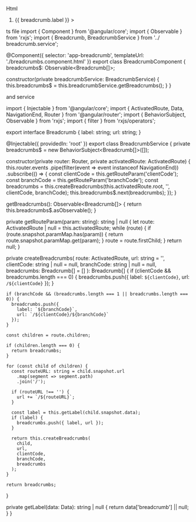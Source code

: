 Html
<nav class="layout-breadcrumb">
  <ol class="flex">
    <ng-container *ngFor="let breadcrumb of breadcrumbs$ | async; let last = last">
      <li class="flex items-center">
        <a 
          [routerLink]="[breadcrumb.url]" 
          class="hover:underline"
          [style.color]="last ? 'var(--primary-color)' : 'var(--secondary-color)'"
          [class.font-semibold]="last"
        >
          {{ breadcrumb.label }}
        </a>
        <span *ngIf="!last" class="mx-2" [style.color]="'var(--secondary-color)'">></span>
      </li>
    </ng-container>
  </ol>
</nav>

ts file 
import { Component } from '@angular/core';
import { Observable } from 'rxjs';
import { Breadcrumb, BreadcrumbService } from '../ breadcrumb.service';

@Component({
  selector: 'app-breadcrumb',
  templateUrl: './breadcrumbs.component.html'
})
export class BreadcrumbComponent {
  breadcrumbs$: Observable<Breadcrumb[]>;

  constructor(private breadcrumbService: BreadcrumbService) {
    this.breadcrumbs$ = this.breadcrumbService.getBreadcrumbs();
  }
}

and service 

import { Injectable } from '@angular/core';
import { ActivatedRoute, Data, NavigationEnd, Router } from '@angular/router';
import { BehaviorSubject, Observable } from 'rxjs';
import { filter } from 'rxjs/operators';

export interface Breadcrumb {
  label: string;
  url: string;
}

@Injectable({
  providedIn: 'root'
})
export class BreadcrumbService {
  private breadcrumbs$ = new BehaviorSubject<Breadcrumb[]>([]);

  constructor(private router: Router, private activatedRoute: ActivatedRoute) {
    this.router.events
      .pipe(filter(event => event instanceof NavigationEnd))
      .subscribe(() => {
        const clientCode = this.getRouteParam('clientCode');
        const branchCode = this.getRouteParam('branchCode');
        const breadcrumbs = this.createBreadcrumbs(this.activatedRoute.root, '', clientCode, branchCode);
        this.breadcrumbs$.next(breadcrumbs);
      });
  }

  getBreadcrumbs(): Observable<Breadcrumb[]> {
    return this.breadcrumbs$.asObservable();
  }

  private getRouteParam(param: string): string | null {
    let route: ActivatedRoute | null = this.activatedRoute;
    while (route) {
      if (route.snapshot.paramMap.has(param)) {
        return route.snapshot.paramMap.get(param);
      }
      route = route.firstChild;
    }
    return null;
  }

  private createBreadcrumbs(
    route: ActivatedRoute,
    url: string = '',
    clientCode: string | null = null,
    branchCode: string | null = null,
    breadcrumbs: Breadcrumb[] = []
  ): Breadcrumb[] {
    if (clientCode && breadcrumbs.length === 0) {
      breadcrumbs.push({
        label: `${clientCode}`,
        url: `/${clientCode}`
      });
    }

    if (branchCode && (breadcrumbs.length === 1 || breadcrumbs.length === 0)) {
      breadcrumbs.push({
        label: `${branchCode}`,
        url: `/${clientCode}/${branchCode}`
      });
    }

    const children = route.children;

    if (children.length === 0) {
      return breadcrumbs;
    }

    for (const child of children) {
      const routeURL: string = child.snapshot.url
        .map(segment => segment.path)
        .join('/');

      if (routeURL !== '') {
        url += `/${routeURL}`;
      }

      const label = this.getLabel(child.snapshot.data);
      if (label) {
        breadcrumbs.push({ label, url });
      }

      return this.createBreadcrumbs(
        child,
        url,
        clientCode,
        branchCode,
        breadcrumbs
      );
    }

    return breadcrumbs;
  }

  private getLabel(data: Data): string | null {
    return data['breadcrumb'] || null;
  }
}
